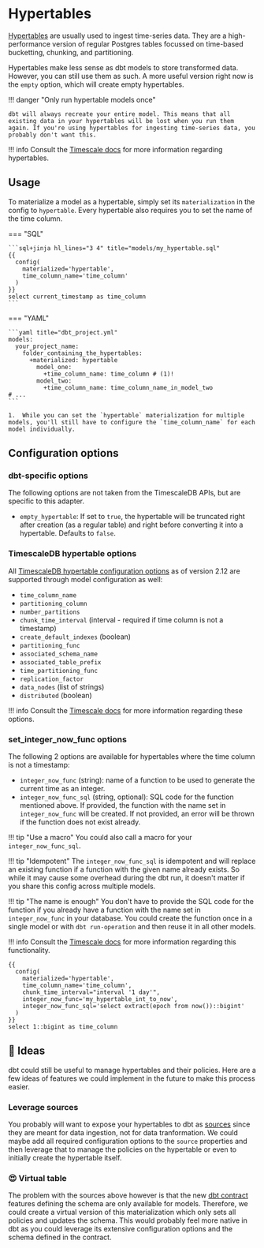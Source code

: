 # Hypertables

[Hypertables](https://docs.timescale.com/use-timescale/latest/hypertables/about-hypertables/) are usually used to ingest time-series data. They are a high-performance version of regular Postgres tables focussed on time-based bucketting, chunking, and partitioning.

Hypertables make less sense as dbt models to store transformed data. However, you can still use them as such. A more useful version right now is the `empty` option, which will create empty hypertables.

!!! danger "Only run hypertable models once"

    dbt will always recreate your entire model. This means that all existing data in your hypertables will be lost when you run them again. If you're using hypertables for ingesting time-series data, you probably don't want this.

!!! info
    Consult the [Timescale docs](https://docs.timescale.com/use-timescale/latest/hypertables/about-hypertables/) for more information regarding hypertables.

## Usage

To materialize a model as a hypertable, simply set its `materialization` in the config to `hypertable`. Every hypertable also requires you to set the name of the time column.

=== "SQL"

    ```sql+jinja hl_lines="3 4" title="models/my_hypertable.sql"
    {{
      config(
        materialized='hypertable',
        time_column_name='time_column'
      )
    }}
    select current_timestamp as time_column
    ```

=== "YAML"

    ```yaml title="dbt_project.yml"
    models:
      your_project_name:
        folder_containing_the_hypertables:
          +materialized: hypertable
            model_one:
              +time_column_name: time_column # (1)!
            model_two:
              +time_column_name: time_column_name_in_model_two
    # ...
    ```

    1.  While you can set the `hypertable` materialization for multiple models, you'll still have to configure the `time_column_name` for each model individually.

## Configuration options

### dbt-specific options

The following options are not taken from the TimescaleDB APIs, but are specific to this adapter.

* `empty_hypertable`: If set to `true`, the hypertable will be truncated right after creation (as a regular table) and right before converting it into a hypertable. Defaults to `false`.

### TimescaleDB hypertable options

All [TimescaleDB hypertable configuration options](https://docs.timescale.com/api/latest/hypertable/create_hypertable/#optional-arguments) as of version 2.12 are supported through model configuration as well:

* `time_column_name`
* `partitioning_column`
* `number_partitions`
* `chunk_time_interval` (interval - required if time column is not a timestamp)
* `create_default_indexes` (boolean)
* `partitioning_func`
* `associated_schema_name`
* `associated_table_prefix`
* `time_partitioning_func`
* `replication_factor`
* `data_nodes` (list of strings)
* `distributed` (boolean)

!!! info
    Consult the [Timescale docs](https://docs.timescale.com/api/latest/hypertable/create_hypertable/#optional-arguments) for more information regarding these options.

### set_integer_now_func options

The following 2 options are available for hypertables where the time column is not a timestamp:

* `integer_now_func` (string): name of a function to be used to generate the current time as an integer.
* `integer_now_func_sql` (string, optional): SQL code for the function mentioned above. If provided, the function with the name set in `integer_now_func` will be created. If not provided, an error will be thrown if the function does not exist already.

!!! tip "Use a macro"
    You could also call a macro for your `integer_now_func_sql`.

!!! tip "Idempotent"
    The `integer_now_func_sql` is idempotent and will replace an existing function if a function with the given name already exists. So while it may cause some overhead during the dbt run, it doesn't matter if you share this config across multiple models.

!!! tip "The name is enough"
    You don't have to provide the SQL code for the function if you already have a function with the name set in `integer_now_func` in your database. You could create the function once in a single model or with `dbt run-operation` and then reuse it in all other models.

!!! info
    Consult the [Timescale docs](https://docs.timescale.com/api/latest/hypertable/set_integer_now_func/) for more information regarding this functionality.

```sql+jinja title="models/my_hypertable.sql"
{{
  config(
    materialized='hypertable',
    time_column_name='time_column',
    chunk_time_interval="interval '1 day'",
    integer_now_func='my_hypertable_int_to_now',
    integer_now_func_sql='select extract(epoch from now())::bigint'
  )
}}
select 1::bigint as time_column
```

## :thinking: Ideas

dbt could still be useful to manage hypertables and their policies. Here are a few ideas of features we could implement in the future to make this process easier.

### Leverage sources

You probably will want to expose your hypertables to dbt as [sources](https://docs.getdbt.com/docs/build/sources) since they are meant for data ingestion, not for data tranformation. We could maybe add all required configuration options to the `source` properties and then leverage that to manage the policies on the hypertable or even to initially create the hypertable itself.

### :heart_eyes: Virtual table

The problem with the sources above however is that the new [dbt contract](https://docs.getdbt.com/docs/collaborate/govern/model-contracts) features defining the schema are only available for models. Therefore, we could create a virtual version of this materialization which only sets all policies and updates the schema. This would probably feel more native in dbt as you could leverage its extensive configuration options and the schema defined in the contract.
